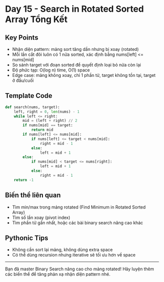 # Day 15 - Search in Rotated Sorted Array Tổng Kết

## Key Points
- Nhận diện pattern: mảng sort tăng dần nhưng bị xoay (rotated)
- Mỗi lần cắt đôi luôn có 1 nửa sorted, xác định bằng nums[left] <= nums[mid]
- So sánh target với đoạn sorted để quyết định loại bỏ nửa còn lại
- Độ phức tạp: O(log n) time, O(1) space
- Edge case: mảng không xoay, chỉ 1 phần tử, target không tồn tại, target ở đầu/cuối

## Template Code
```python
def search(nums, target):
    left, right = 0, len(nums) - 1
    while left <= right:
        mid = (left + right) // 2
        if nums[mid] == target:
            return mid
        if nums[left] <= nums[mid]:
            if nums[left] <= target < nums[mid]:
                right = mid - 1
            else:
                left = mid + 1
        else:
            if nums[mid] < target <= nums[right]:
                left = mid + 1
            else:
                right = mid - 1
    return -1
```

## Biến thể liên quan
- Tìm min/max trong mảng rotated (Find Minimum in Rotated Sorted Array)
- Tìm số lần xoay (pivot index)
- Tìm phần tử gần nhất, hoặc các bài binary search nâng cao khác

## Pythonic Tips
- Không cần sort lại mảng, không dùng extra space
- Có thể dùng recursion nhưng iterative sẽ tối ưu hơn về space

---
Bạn đã master Binary Search nâng cao cho mảng rotated! Hãy luyện thêm các biến thể để tăng phản xạ nhận diện pattern nhé.
